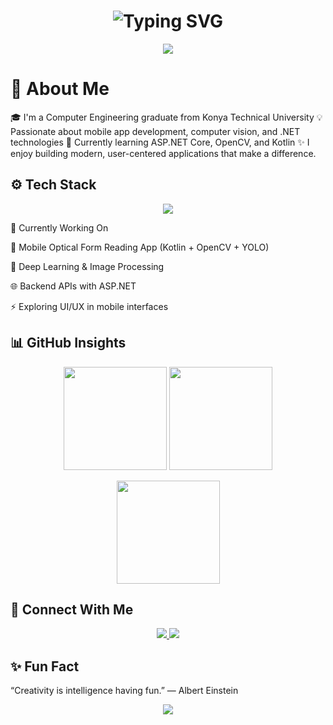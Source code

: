 <h1 align="center"> <img src="https://readme-typing-svg.herokuapp.com?font=Raleway&size=28&duration=3500&pause=1000&color=F78FB3&center=true&vCenter=true&width=520&lines=Hi+there!+👋;I'm+Begüm+Yaren+Öztürk;Computer+Engineer+%F0%9F%92%BB;Welcome+to+my+GitHub+profile!" alt="Typing SVG" /> </h1> <p align="center"> <img src="https://capsule-render.vercel.app/api?type=soft&color=0:ff9ff3,100:a29bfe&height=100&section=header&text=👩‍💻%20Software%20Engineer%20|%20.NET%20&%20Mobile%20Developer%20💜&fontSize=22&fontColor=fff" /> </p>
<h1>🌸 About Me</h1>

🎓 I'm a Computer Engineering graduate from Konya Technical University
💡 Passionate about mobile app development, computer vision, and .NET technologies
🌱 Currently learning ASP.NET Core, OpenCV, and Kotlin
✨ I enjoy building modern, user-centered applications that make a difference.

<h2>⚙️ Tech Stack</h2>
<p align="center"> <img src="https://skillicons.dev/icons?i=python,kotlin,dotnet,opencv,vscode,git&theme=dark" /> </p>
💼 Currently Working On

📱 Mobile Optical Form Reading App (Kotlin + OpenCV + YOLO)

🧠 Deep Learning & Image Processing

🌐 Backend APIs with ASP.NET

⚡ Exploring UI/UX in mobile interfaces

<h2>📊 GitHub Insights</h2>
<p align="center"> <!-- Genel istatistik kartı --> <img height="165" src="https://github-readme-stats.vercel.app/api?username=yaren0600&show_icons=true&theme=tokyonight&hide_border=true" /> <!-- Streak (aktiflik zinciri) kartı --> <img height="165" src="https://github-readme-streak-stats.herokuapp.com/?user=yaren0600&theme=tokyonight&hide_border=true" /> </p> <p align="center"> <!-- En çok kullanılan diller kartı --> <img height="165" src="https://github-readme-stats.vercel.app/api/top-langs/?username=yaren0600&layout=compact&theme=tokyonight&hide_border=true" /> </p>

<h2>💌 Connect With Me</h2>
<p align="center"> <a href="https://www.linkedin.com/in/begüm-yaren-öztürk00" target="_blank"> <img src="https://img.shields.io/badge/LinkedIn-Begüm%20Yaren%20Öztürk-%230077B5?style=for-the-badge&logo=linkedin&logoColor=white" /> </a> <a href="mailto:begumozturk0600@gmail.com" target="_blank"> <img src="https://img.shields.io/badge/Email-begumozturk0600@gmail.com-%23EA4335?style=for-the-badge&logo=gmail&logoColor=white" /> </a> </p>

<h2>✨ Fun Fact</h2>

“Creativity is intelligence having fun.” — Albert Einstein

<p align="center"> <img src="https://capsule-render.vercel.app/api?type=waving&color=0:ff66cc,100:a678e2&height=120&section=footer" /> </p>
